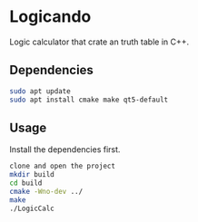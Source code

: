 # Logicando

Logic calculator that crate an truth table in C++.


## Dependencies
```sh
sudo apt update
sudo apt install cmake make qt5-default
```
## Usage
Install the dependencies first.


```sh
clone and open the project
mkdir build
cd build
cmake -Wno-dev ../
make
./LogicCalc
```
